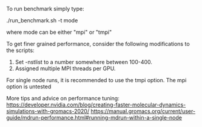 To run benchmark simply type:

./run_benchmark.sh -t mode

where mode can be either "mpi" or "tmpi"

To get finer grained performance, consider the following modifications to the scripts:

1. Set -nstlist to a number somewhere between 100-400.
2. Assigned multiple MPI threads per GPU.

For single node runs, it is recommended to use the tmpi option. The mpi option is untested

More tips and advice on performance tuning:
https://developer.nvidia.com/blog/creating-faster-molecular-dynamics-simulations-with-gromacs-2020/
https://manual.gromacs.org/current/user-guide/mdrun-performance.html#running-mdrun-within-a-single-node

